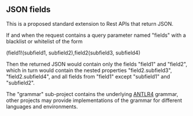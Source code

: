JSON fields
-------------

This is a proposed standard extension to Rest APIs that return JSON.

If and when the request contains a query parameter named "fields" with a blacklist or whitelist of the form

(field1!(subfield1, subfield2),field2(subfield3, subfield4)

Then the returned JSON would contain only the fields "field1" and "field2", which in turn would contain the nested
properties "field2.subfield3", "field2.subfield4", and all fields from "field1" except "subfield1" and "subfield2".

The "grammar" sub-project contains the underlying [ANTLR4](http://www.antlr.org/) grammar, other projects may provide
 implementations of the grammar for different languages and environments.
